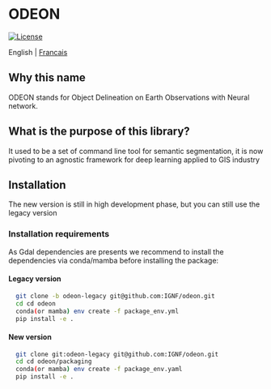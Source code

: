 # ODEON

[![License](https://img.shields.io/badge/License-Apache%202.0-blue.svg)](LICENSE)


English | [Francais](./README_fr-FR.md)

## Why this name
ODEON stands for Object Delineation on Earth Observations with Neural network.

## What is the purpose of this library?
It used to be a set of command line tool for semantic segmentation,
it is now pivoting to an agnostic framework for deep learning applied to
GIS industry

## Installation
The new version is still in high development phase, but you can still
use the legacy version

### Installation requirements
As Gdal dependencies are presents we recommend to
install the dependencies via conda/mamba before installing the package:
#### Legacy version
```bash
  git clone -b odeon-legacy git@github.com:IGNF/odeon.git
  cd cd odeon
  conda(or mamba) env create -f package_env.yml
  pip install -e .
```
#### New version
```bash
  git clone git:odeon-legacy git@github.com:IGNF/odeon.git
  cd cd odeon/packaging
  conda(or mamba) env create -f package_env.yaml
  pip install -e .
  ```

